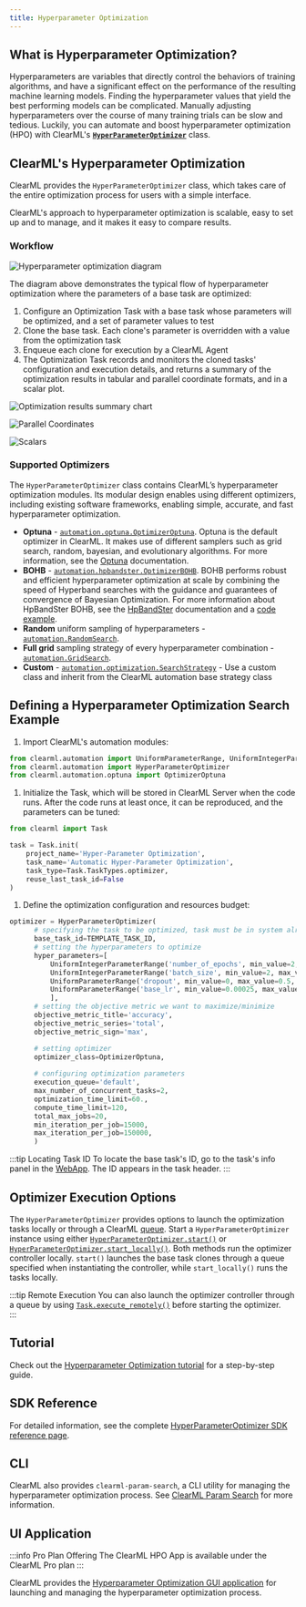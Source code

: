 ```yaml
---
title: Hyperparameter Optimization
---
```


## What is Hyperparameter Optimization?
Hyperparameters are variables that directly control the behaviors of training algorithms, and have a significant effect on 
the performance of the resulting machine learning models. Finding the hyperparameter values that yield the best 
performing models can be complicated. Manually adjusting hyperparameters over the course of many training trials can be 
slow and tedious. Luckily, you can automate and boost hyperparameter optimization (HPO) with ClearML's 
[**`HyperParameterOptimizer`**](../references/sdk/hpo_optimization_hyperparameteroptimizer.md) class.

## ClearML's Hyperparameter Optimization

ClearML provides the `HyperParameterOptimizer` class, which takes care of the entire optimization process for users 
with a simple interface.  

ClearML's approach to hyperparameter optimization is scalable, easy to set up and to manage, and it makes it easy to 
compare results.

### Workflow

![Hyperparameter optimization diagram](../img/hpo_diagram.png)

The diagram above demonstrates the typical flow of hyperparameter optimization where the parameters of a base task are optimized: 

1. Configure an Optimization Task with a base task whose parameters will be optimized, and a set of parameter values to 
   test
1. Clone the base task. Each clone's parameter is overridden with a value from the optimization task  
1. Enqueue each clone for execution by a ClearML Agent
1. The Optimization Task records and monitors the cloned tasks' configuration and execution details, and returns a 
   summary of the optimization results in tabular and parallel coordinate formats, and in a scalar plot. 
 

![Optimization results summary chart](../img/fundamentals_hpo_summary.png)

<Collapsible title="Parallel coordinate and scalar plots" type="screenshot">

![Parallel Coordinates](../img/fundamentals_hpo_parallel_coordinates.png)

![Scalars](../img/fundamentals_hpo_scalars.png)

</Collapsible>

### Supported Optimizers

The `HyperParameterOptimizer` class contains ClearML’s hyperparameter optimization modules. Its modular design enables 
using different optimizers, including existing software frameworks, enabling simple, accurate, and fast hyperparameter 
optimization.

* **Optuna** - [`automation.optuna.OptimizerOptuna`](../references/sdk/hpo_optuna_optuna_optimizeroptuna.md). Optuna is the default optimizer in ClearML. It makes use of 
  different samplers such as grid search, random, bayesian, and evolutionary algorithms. 
  For more information, see the [Optuna](https://optuna.readthedocs.io/en/latest/) 
  documentation.
* **BOHB** - [`automation.hpbandster.OptimizerBOHB`](../references/sdk/hpo_hpbandster_bandster_optimizerbohb.md). BOHB performs robust and efficient hyperparameter optimization 
  at scale by combining the speed of Hyperband searches with the guidance and guarantees of convergence of Bayesian Optimization. 
  For more information about HpBandSter BOHB, see the [HpBandSter](https://automl.github.io/HpBandSter/build/html/index.html) 
  documentation and a [code example](../guides/frameworks/pytorch/notebooks/image/hyperparameter_search.md).
* **Random** uniform sampling of hyperparameters - [`automation.RandomSearch`](../references/sdk/hpo_optimization_randomsearch.md).
* **Full grid** sampling strategy of every hyperparameter combination - [`automation.GridSearch`](../references/sdk/hpo_optimization_gridsearch.md).
* **Custom** - [`automation.optimization.SearchStrategy`](https://github.com/allegroai/clearml/blob/master/clearml/automation/optimization.py#L268) - Use a custom class and inherit from the ClearML automation base strategy class 


## Defining a Hyperparameter Optimization Search Example

1. Import ClearML's automation modules: 

  ```python 
  from clearml.automation import UniformParameterRange, UniformIntegerParameterRange
  from clearml.automation import HyperParameterOptimizer
  from clearml.automation.optuna import OptimizerOptuna
  ```
1. Initialize the Task, which will be stored in ClearML Server when the code runs. After the code runs at least once, 
   it can be reproduced, and the parameters can be tuned:
  ```python
  from clearml import Task
  
  task = Task.init(
      project_name='Hyper-Parameter Optimization',
      task_name='Automatic Hyper-Parameter Optimization',
      task_type=Task.TaskTypes.optimizer,
      reuse_last_task_id=False
  )
  ```

1. Define the optimization configuration and resources budget:
  ```python
  optimizer = HyperParameterOptimizer(
        # specifying the task to be optimized, task must be in system already so it can be cloned
        base_task_id=TEMPLATE_TASK_ID,  
        # setting the hyperparameters to optimize
        hyper_parameters=[
            UniformIntegerParameterRange('number_of_epochs', min_value=2, max_value=12, step_size=2),
            UniformIntegerParameterRange('batch_size', min_value=2, max_value=16, step_size=2),
            UniformParameterRange('dropout', min_value=0, max_value=0.5, step_size=0.05),
            UniformParameterRange('base_lr', min_value=0.00025, max_value=0.01, step_size=0.00025),
            ],
        # setting the objective metric we want to maximize/minimize
        objective_metric_title='accuracy',
        objective_metric_series='total',
        objective_metric_sign='max',  

        # setting optimizer  
        optimizer_class=OptimizerOptuna,
    
        # configuring optimization parameters
        execution_queue='default',  
        max_number_of_concurrent_tasks=2,  
        optimization_time_limit=60., 
        compute_time_limit=120, 
        total_max_jobs=20,  
        min_iteration_per_job=15000,  
        max_iteration_per_job=150000,  
        )
  ```

  :::tip Locating Task ID
  To locate the base task's ID, go to the task's info panel in the [WebApp](../webapp/webapp_overview.md). The ID appears 
  in the task header.
  :::


## Optimizer Execution Options
The `HyperParameterOptimizer` provides options to launch the optimization tasks locally or through a ClearML [queue](agents_and_queues.md#what-is-a-queue).
Start a `HyperParameterOptimizer` instance using either [`HyperParameterOptimizer.start()`](../references/sdk/hpo_optimization_hyperparameteroptimizer.md#start) 
or [`HyperParameterOptimizer.start_locally()`](../references/sdk/hpo_optimization_hyperparameteroptimizer.md#start_locally). 
Both methods run the optimizer controller locally. `start()` launches the base task clones through a queue 
specified when instantiating the controller, while `start_locally()` runs the tasks locally.

:::tip Remote Execution
You can also launch the optimizer controller through a queue by using [`Task.execute_remotely()`](../references/sdk/task.md#execute_remotely) 
before starting the optimizer.  
::: 


## Tutorial

Check out the [Hyperparameter Optimization tutorial](../guides/optimization/hyper-parameter-optimization/examples_hyperparam_opt.md) for a step-by-step guide.

## SDK Reference

For detailed information, see the complete [HyperParameterOptimizer SDK reference page](../references/sdk/hpo_optimization_hyperparameteroptimizer.md).

## CLI

ClearML also provides `clearml-param-search`, a CLI utility for managing the hyperparameter optimization process. See 
[ClearML Param Search](../apps/clearml_param_search.md) for more information. 

## UI Application

:::info Pro Plan Offering
The ClearML HPO App is available under the ClearML Pro plan
:::

ClearML provides the [Hyperparameter Optimization GUI application](../webapp/applications/apps_hpo.md) for launching and 
managing the hyperparameter optimization process. 

